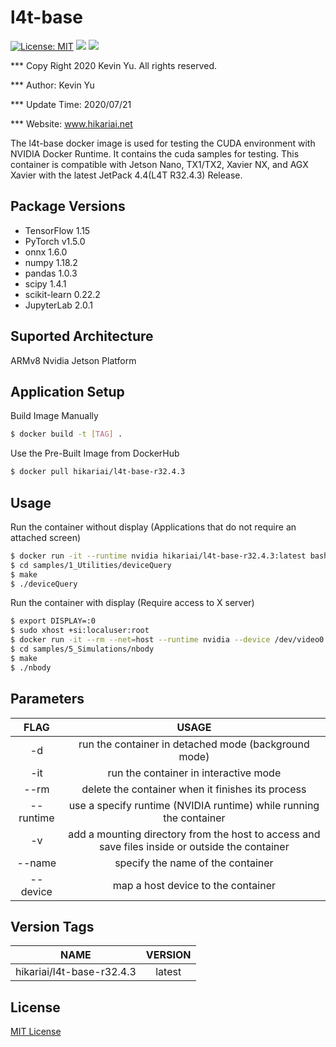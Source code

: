 # l4t-base

[![License: MIT](https://img.shields.io/badge/License-MIT-red.svg)](https://opensource.org/licenses/MIT)
![](https://img.shields.io/static/v1?label=Device&message=Jetson(ARMv8)&color=orange)
![](https://img.shields.io/static/v1?label=Docker&message=19.03.9&color=blue)

*** Copy Right 2020 Kevin Yu. All rights reserved.

*** Author: Kevin Yu

*** Update Time: 2020/07/21

*** Website: www.hikariai.net

The l4t-base docker image is used for testing the CUDA environment with NVIDIA Docker Runtime. It contains the cuda samples for testing. This container is compatible with Jetson Nano, TX1/TX2, Xavier NX, and AGX Xavier with the latest JetPack 4.4(L4T R32.4.3) Release.

Package Versions
----------------

* TensorFlow 1.15
* PyTorch v1.5.0
* onnx 1.6.0
* numpy 1.18.2
* pandas 1.0.3
* scipy 1.4.1
* scikit-learn 0.22.2
* JupyterLab 2.0.1

Suported Architecture
---------------------

ARMv8 Nvidia Jetson Platform

Application Setup
-----------------

Build Image Manually

```bash
$ docker build -t [TAG] .
```

Use the Pre-Built Image from DockerHub

```bash
$ docker pull hikariai/l4t-base-r32.4.3
```

Usage
-----

Run the container without display (Applications that do not require an attached screen)

```bash
$ docker run -it --runtime nvidia hikariai/l4t-base-r32.4.3:latest bash 
$ cd samples/1_Utilities/deviceQuery
$ make
$ ./deviceQuery
```

Run the container with display (Require access to X server)

```bash
$ export DISPLAY=:0
$ sudo xhost +si:localuser:root
$ docker run -it --rm --net=host --runtime nvidia --device /dev/video0:/dev/video0 -e DISPLAY=$DISPLAY -v /tmp/.X11-unix/:/tmp/.X11-unix hikariai/l4t-base-r32.4.3 bash
$ cd samples/5_Simulations/nbody
$ make
$ ./nbody
```

Parameters
----------

|    FLAG   |                                              USAGE                                              |
|:---------:|:-----------------------------------------------------------------------------------------------:|
|     -d    |                       run the container in detached mode (background mode)                      |
|    -it    |                              run the container in interactive mode                              |
|    --rm   |                        delete the container when it finishes its process                        |
| --runtime |                use a specify runtime (NVIDIA runtime) while running the container               |
|     -v    | add a mounting directory from the host to access and save files inside or outside the container |
|   --name  |                                specify the name of the container                                |
|  --device |                                map a host device to the container                               |

Version Tags
------------

|            NAME           | VERSION |
|:-------------------------:|:-------:|
| hikariai/l4t-base-r32.4.3 |  latest |

License
-------

[MIT License](https://github.com/yqlbu/l4t-docker/blob/master/LICENSE)

<a name="license"></a>